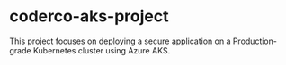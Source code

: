 # coderco-aks-project
This project focuses on deploying a secure application on a Production-grade Kubernetes cluster using Azure AKS.
